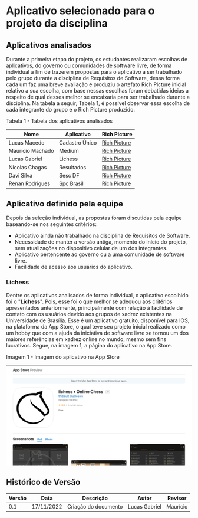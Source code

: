 # Aplicativo selecionado para o projeto da disciplina

## Aplicativos analisados

Durante a primeira etapa do projeto, os estudantes realizaram escolhas de aplicativos, do governo ou comunidades de software livre, de forma individual a fim de trazerem propostas para o aplicativo a ser trabalhado pelo grupo durante a disciplina de Requisitos de Software, dessa forma cada um faz uma breve avaliação e produziu o artefato Rich Picture inicial relativo a sua escolha, com base nessas escolhas foram debatidas ideias a respeito de qual desses melhor se encaixaria para ser trabalhado durante a disciplina. Na tabela a seguir, Tabela 1, é possível observar essa escolha de cada integrante do grupo e o Rich Picture produzido. 

<p>Tabela 1 - Tabela dos aplicativos analisados<p/>

| Nome             | Aplicativo     | Rich Picture                                           |
| ---------------- | -------------- | ------------------------------------------------------ |
| Lucas Macedo     | Cadastro Único | [Rich Picture](images/rich-picture-lucas-macedo.jpeg)  |
| Maurício Machado | Medium         | [Rich Picture](images/rich-picture-mauricio.jpeg)      |
| Lucas Gabriel    | Lichess        | [Rich Picture](images/rich-picture-lucas-gabriel.jpeg) |
| Nicolas Chagas   | Resultados     | [Rich Picture](images/rich-picture-nicolas.jpeg)       |
| Davi Silva       | Sesc DF        | [Rich Picture](images/rich-picture-davi.jpeg)          |
| Renan Rodrigues  | Spc Brasil     | [Rich Picture](images/rich-picture-renan.jpeg)         |
## Aplicativo definido pela equipe

Depois da seleção individual, as propostas foram discutidas pela equipe baseando-se nos seguintes critérios:
- Aplicativo ainda não trabalhado na disciplina de Requisitos de Software.
- Necessidade de manter a versão antiga, momento do início do projeto, sem atualizações no dispositivo celular de um dos integrantes.
- Aplicativo pertencente ao governo ou a uma comunidade de software livre.
- Facilidade de acesso aos usuários do aplicativo.

### Lichess
Dentre os aplicativos analisados de forma individual, o aplicativo escolhido foi o "__Lichess__". Pois, esse foi o que melhor se adequou aos critérios apresentados anteriormente, principalmente com relação à facilidade de contato com os usuários devido aos grupos de xadrez existentes na Universidade de Brasília. Esse é um aplicativo gratuito, disponível para IOS, na plataforma da App Store, o qual teve seu projeto inicial realizado como um hobby que com a ajuda da iniciativa de software livre se tornou um dos maiores referências em xadrez online no mundo, mesmo sem fins lucrativos. Segue, na imagem 1, a página do aplicativo na App Store.

<p>Imagem 1 - Imagem do aplicativo na App Store<p/>

![image](images/img-lichess.png)

## Histórico de Versão

| Versão | Data       | Descrição            | Autor         | Revisor  |
| ------ | ---------- | -------------------- | ------------- | -------- |
| 0.1    | 17/11/2022 | Criação do documento | Lucas Gabriel | Maurício |
